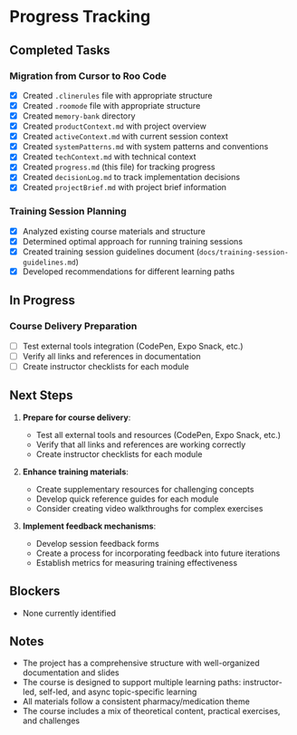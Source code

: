 # Progress Tracking

## Completed Tasks

### Migration from Cursor to Roo Code
- [x] Created `.clinerules` file with appropriate structure
- [x] Created `.roomode` file with appropriate structure
- [x] Created `memory-bank` directory
- [x] Created `productContext.md` with project overview
- [x] Created `activeContext.md` with current session context
- [x] Created `systemPatterns.md` with system patterns and conventions
- [x] Created `techContext.md` with technical context
- [x] Created `progress.md` (this file) for tracking progress
- [x] Created `decisionLog.md` to track implementation decisions
- [x] Created `projectBrief.md` with project brief information

### Training Session Planning
- [x] Analyzed existing course materials and structure
- [x] Determined optimal approach for running training sessions
- [x] Created training session guidelines document (`docs/training-session-guidelines.md`)
- [x] Developed recommendations for different learning paths

## In Progress

### Course Delivery Preparation
- [ ] Test external tools integration (CodePen, Expo Snack, etc.)
- [ ] Verify all links and references in documentation
- [ ] Create instructor checklists for each module

## Next Steps

1. **Prepare for course delivery**:
   - Test all external tools and resources (CodePen, Expo Snack, etc.)
   - Verify that all links and references are working correctly
   - Create instructor checklists for each module

2. **Enhance training materials**:
   - Create supplementary resources for challenging concepts
   - Develop quick reference guides for each module
   - Consider creating video walkthroughs for complex exercises

3. **Implement feedback mechanisms**:
   - Develop session feedback forms
   - Create a process for incorporating feedback into future iterations
   - Establish metrics for measuring training effectiveness

## Blockers

- None currently identified

## Notes

- The project has a comprehensive structure with well-organized documentation and slides
- The course is designed to support multiple learning paths: instructor-led, self-led, and async topic-specific learning
- All materials follow a consistent pharmacy/medication theme
- The course includes a mix of theoretical content, practical exercises, and challenges